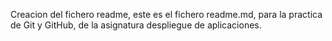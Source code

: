 Creacion del fichero readme, este es el fichero readme.md, para la practica de Git y GitHub, de la asignatura despliegue de aplicaciones.
